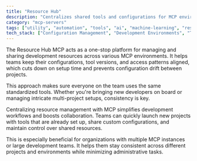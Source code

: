 ```yaml
---
title: "Resource Hub"
description: "Centralizes shared tools and configurations for MCP environments, enabling consistent resource access across teams and projects."
category: "mcp-servers"
tags: ["utility", "automation", "tools", "ai", "machine-learning", "resource-management", "collaboration", "development-workflows"]
tech_stack: ["Configuration Management", "Development Environments", "Team Collaboration", "Resource Management", "Version Control"]
---
```


The Resource Hub MCP acts as a one-stop platform for managing and sharing development resources across various MCP environments. It helps teams keep their configurations, tool versions, and access patterns aligned, which cuts down on setup time and prevents configuration drift between projects.

This approach makes sure everyone on the team uses the same standardized tools. Whether you're bringing new developers on board or managing intricate multi-project setups, consistency is key.

Centralizing resource management with MCP simplifies development workflows and boosts collaboration. Teams can quickly launch new projects with tools that are already set up, share custom configurations, and maintain control over shared resources.

This is especially beneficial for organizations with multiple MCP instances or large development teams. It helps them stay consistent across different projects and environments while minimizing administrative tasks.